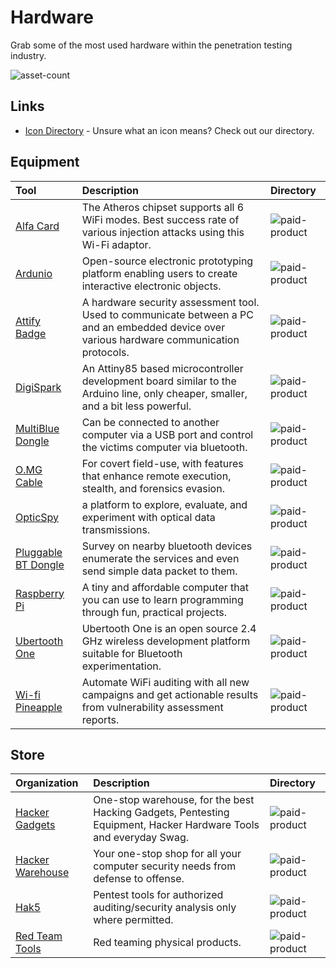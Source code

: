 # Hardware

Grab some of the most used hardware within the penetration testing industry.

![asset-count](https://img.shields.io/badge/Tools%20%26%20Resources%20Available-15-947cb0?style=for-the-badge)

## Links <!-- {docsify-ignore} -->

- [Icon Directory](../ICONS.md) - Unsure what an icon means? Check out our directory.

## Equipment

| Tool | Description | Directory |
| :--- | :--- | :--- |
| [Alfa Card](https://www.amazon.com/s?k=Alfa-AWUS036NHA) | The Atheros chipset supports all 6 WiFi modes. Best success rate of various injection attacks using this Wi-Fi adaptor. | ![paid-product](https://raw.githubusercontent.com/InfosecHouse/InfosecHouse/main/docs/icons/paid-product.png) |
| [Ardunio](https://www.arduino.cc/) | Open-source electronic prototyping platform enabling users to create interactive electronic objects. | ![paid-product](https://raw.githubusercontent.com/InfosecHouse/InfosecHouse/main/docs/icons/paid-product.png) |
| [Attify Badge](https://www.attify-store.com/) | A hardware security assessment tool. Used to communicate between a PC and an embedded device over various hardware communication protocols. | ![paid-product](https://raw.githubusercontent.com/InfosecHouse/InfosecHouse/main/docs/icons/paid-product.png) |
| [DigiSpark](http://digistump.com/products/1) | An Attiny85 based microcontroller development board similar to the Arduino line, only cheaper, smaller, and a bit less powerful. | ![paid-product](https://raw.githubusercontent.com/InfosecHouse/InfosecHouse/main/docs/icons/paid-product.png) |
| [MultiBlue Dongle](https://www.amazon.com/MultiBlue-Dongle-Bluetooth-Keyboard-BT300KMS/dp/B00CRY5K16) | Can be connected to another computer via a USB port and control the victims computer via bluetooth. | ![paid-product](https://raw.githubusercontent.com/InfosecHouse/InfosecHouse/main/docs/icons/paid-product.png) |
| [O.MG Cable](https://shop.hak5.org/collections/mischief-gadgets/products/o-mg-cable?variant=29408695582833) | For covert field-use, with features that enhance remote execution, stealth, and forensics evasion. | ![paid-product](https://raw.githubusercontent.com/InfosecHouse/InfosecHouse/main/docs/icons/paid-product.png) |
| [OpticSpy](https://www.attify-store.com/products/opticspy) | a platform to explore, evaluate, and experiment with optical data transmissions. | ![paid-product](https://raw.githubusercontent.com/InfosecHouse/InfosecHouse/main/docs/icons/paid-product.png) |
| [Pluggable BT Dongle](https://plugable.com/products/usb-bt4le/) | Survey on nearby bluetooth devices enumerate the services and even send simple data packet to them. | ![paid-product](https://raw.githubusercontent.com/InfosecHouse/InfosecHouse/main/docs/icons/paid-product.png) |
| [Raspberry Pi](https://www.raspberrypi.org/) | A tiny and affordable computer that you can use to learn programming through fun, practical projects. | ![paid-product](https://raw.githubusercontent.com/InfosecHouse/InfosecHouse/main/docs/icons/paid-product.png) |
| [Ubertooth One](https://greatscottgadgets.com/ubertoothone/) | Ubertooth One is an open source 2.4 GHz wireless development platform suitable for Bluetooth experimentation. | ![paid-product](https://raw.githubusercontent.com/InfosecHouse/InfosecHouse/main/docs/icons/paid-product.png) |
| [Wi-fi Pineapple](https://shop.hak5.org/products/wifi-pineapple) | Automate WiFi auditing with all new campaigns and get actionable results from vulnerability assessment reports. | ![paid-product](https://raw.githubusercontent.com/InfosecHouse/InfosecHouse/main/docs/icons/paid-product.png) |

## Store

| Organization | Description | Directory |
| :--- | :--- | :--- |
| [Hacker Gadgets](https://hacker-gadgets.com/) | One-stop warehouse, for the best Hacking Gadgets, Pentesting Equipment, Hacker Hardware Tools and everyday Swag. | ![paid-product](https://raw.githubusercontent.com/InfosecHouse/InfosecHouse/main/docs/icons/paid-product.png) |
| [Hacker Warehouse](https://hackerwarehouse.com/) | Your one-stop shop for all your computer security needs from defense to offense. | ![paid-product](https://raw.githubusercontent.com/InfosecHouse/InfosecHouse/main/docs/icons/paid-product.png) |
| [Hak5](https://shop.hak5.org/) | Pentest tools for authorized auditing/security analysis only where permitted. | ![paid-product](https://raw.githubusercontent.com/InfosecHouse/InfosecHouse/main/docs/icons/paid-product.png) |
| [Red Team Tools](https://www.redteamtools.com/) | Red teaming physical products.  |  ![paid-product](https://raw.githubusercontent.com/InfosecHouse/InfosecHouse/main/docs/icons/paid-product.png) |

